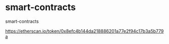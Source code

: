 # smart-contracts
smart-contracts

https://etherscan.io/token/0x8efc4b144da218886201a77e2f94c17b3a5b779a
